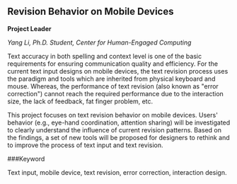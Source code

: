 ## Revision Behavior on Mobile Devices


**Project Leader**

*Yang Li, Ph.D. Student, Center for Human-Engaged Computing*

Text accuracy in both spelling and context level is one of the basic requirements for ensuring communication quality and efficiency. For the current text input designs on mobile devices, the text revision process uses the paradigm and tools which are inherited from physical keyboard and mouse. Whereas, the performance of text revision (also known as "error correction") cannot reach the required performance due to the interaction size, the lack of feedback, fat finger problem, etc.

This project focuses on text revision behavior on mobile devices. Users' behavior (e.g., eye-hand coordination, attention sharing) will be investigated to clearly understand the influence of current revision patterns. Based on the findings, a set of new tools will be proposed for designers to rethink and to improve the process of text input and text revision.

###Keyword

Text input, mobile device, text revision, error correction, interaction design.
